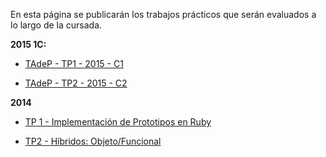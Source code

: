 En esta página se publicarán los trabajos prácticos que serán evaluados a lo largo de la cursada.


**2015 1C:**


* [TAdeP - TP1 - 2015 - C1](https://docs.google.com/document/d/18xXpZ6lQ15_pPhv266gPX8mljjFPBcJB75-WTS6j4O4/edit?usp=sharing)

* [TAdeP - TP2 - 2015 - C2](https://docs.google.com/document/d/1gXSN8iBayDOxZ1zPM4xWRX72hG6nnHIt0SCoU6lu1WE/edit?usp=sharing)


**2014**  

 
* [TP 1 - Implementación de Prototipos en Ruby](utn-trabajos-practicos-2014c2-TP1-Metaprogramacion-Prototype-pdf?attredirects=0) 
 
  
 
* [TP2 - Híbridos: Objeto/Funcional](utn-trabajos-practicos-2014c2-TP2-ObjetoFuncional-ArgentinaExpress-pdf?attredirects=0)